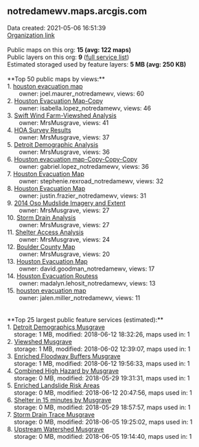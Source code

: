 <h2>notredamewv.maps.arcgis.com</h2> Data created: 2021-05-06 16:51:39 <br /><a target='new' href='https://notredamewv.maps.arcgis.com'>Organization link</a><br /><br />Public maps on this org: <b>15 (avg: 122 maps)</b><br />Public layers on this org: <b>9 </b>(<a target='new' href='https://services.arcgis.com/5EKmhIR4szDyFVL3/ArcGIS/rest/services'>full service list</a>)<br />Estimated storaged used by feature layers: <b>5 MB (avg: 250 KB)</b><br /><br />**Top 50 public maps by views:**<br />  1. <a target='new' href='https://www.arcgis.com/home/item.html?id=352c111c2c554ea7a0c82883bf3e07c8'>houston evacuation map</a> <br />  &nbsp;&nbsp;&nbsp;&nbsp; &nbsp;&nbsp;owner: joel.maurer_notredamewv, views: 60<br />  2. <a target='new' href='https://www.arcgis.com/home/item.html?id=86c84f01498e44c1a8f477b681aa047a'>Houston Evacuation Map-Copy</a> <br />  &nbsp;&nbsp;&nbsp;&nbsp; &nbsp;&nbsp;owner: isabella.lopez_notredamewv, views: 46<br />  3. <a target='new' href='https://www.arcgis.com/home/item.html?id=b7cf4116dcb041cfa57f74f6a2c5696d'>Swift Wind Farm-Viewshed Analysis</a> <br />  &nbsp;&nbsp;&nbsp;&nbsp; &nbsp;&nbsp;owner: MrsMusgrave, views: 41<br />  4. <a target='new' href='https://www.arcgis.com/home/item.html?id=c718aa415d2f476aaf1f8db5d323ee28'>HOA Survey Results</a> <br />  &nbsp;&nbsp;&nbsp;&nbsp; &nbsp;&nbsp;owner: MrsMusgrave, views: 37<br />  5. <a target='new' href='https://www.arcgis.com/home/item.html?id=3264c8c8c6ca4893a5b91517056334d1'>Detroit Demographic Analysis</a> <br />  &nbsp;&nbsp;&nbsp;&nbsp; &nbsp;&nbsp;owner: MrsMusgrave, views: 36<br />  6. <a target='new' href='https://www.arcgis.com/home/item.html?id=3940cbd390e14ab8b3b72c77605c387f'>Houston evacuation map-Copy-Copy-Copy</a> <br />  &nbsp;&nbsp;&nbsp;&nbsp; &nbsp;&nbsp;owner: gabriel.lopez_notredamewv, views: 36<br />  7. <a target='new' href='https://www.arcgis.com/home/item.html?id=942516e244f94488931ea29a38a9524e'>Houston Evacuation Map</a> <br />  &nbsp;&nbsp;&nbsp;&nbsp; &nbsp;&nbsp;owner: stephenie.rexroad_notredamewv, views: 32<br />  8. <a target='new' href='https://www.arcgis.com/home/item.html?id=82822acad26a45a197910a0c7cc3f992'>Houston Evacuation Map</a> <br />  &nbsp;&nbsp;&nbsp;&nbsp; &nbsp;&nbsp;owner: justin.frazier_notredamewv, views: 31<br />  9. <a target='new' href='https://www.arcgis.com/home/item.html?id=44b3116da9c143e68008ff5deda9696d'>2014 Oso Mudslide Imagery and Extent</a> <br />  &nbsp;&nbsp;&nbsp;&nbsp; &nbsp;&nbsp;owner: MrsMusgrave, views: 27<br />  10. <a target='new' href='https://www.arcgis.com/home/item.html?id=d7d8eb1816c646359237645974f5c60a'>Storm Drain Analysis</a> <br />  &nbsp;&nbsp;&nbsp;&nbsp; &nbsp;&nbsp;owner: MrsMusgrave, views: 27<br />  11. <a target='new' href='https://www.arcgis.com/home/item.html?id=59c07d77034d4b879e95181d17f66d91'>Shelter Access Analysis</a> <br />  &nbsp;&nbsp;&nbsp;&nbsp; &nbsp;&nbsp;owner: MrsMusgrave, views: 24<br />  12. <a target='new' href='https://www.arcgis.com/home/item.html?id=2b2aca5de5174af8ac70a1131f9f8a85'>Boulder County Map</a> <br />  &nbsp;&nbsp;&nbsp;&nbsp; &nbsp;&nbsp;owner: MrsMusgrave, views: 20<br />  13. <a target='new' href='https://www.arcgis.com/home/item.html?id=efeabf0f297d4c15855c27caea4390df'>Houston Evacuation Map</a> <br />  &nbsp;&nbsp;&nbsp;&nbsp; &nbsp;&nbsp;owner: david.goodman_notredamewv, views: 17<br />  14. <a target='new' href='https://www.arcgis.com/home/item.html?id=e18afe128d994d50902d3dd174b98848'>Houston Evacuation Routess</a> <br />  &nbsp;&nbsp;&nbsp;&nbsp; &nbsp;&nbsp;owner: madalyn.lehosit_notredamewv, views: 13<br />  15. <a target='new' href='https://www.arcgis.com/home/item.html?id=3ff04497de5d4befbaa6e78527c685bb'>houston evacuation map</a> <br />  &nbsp;&nbsp;&nbsp;&nbsp; &nbsp;&nbsp;owner: jalen.miller_notredamewv, views: 11<br /><br /><br />**Top 25 largest public feature services (estimated):**<br /> 1. <a target='new' href='https://www.arcgis.com/home/item.html?id=331369e57f7b455897be6f4a9c1c61be'>Detroit Demographics Musgrave</a><br /> &nbsp;&nbsp;&nbsp;&nbsp;storage: 1 MB, modified: 2018-06-12 18:32:26, maps used in: 1<br /> 2. <a target='new' href='https://www.arcgis.com/home/item.html?id=7c6f9c3129824dc98500d58aeaaf23c6'>Viewshed Musgrave</a><br /> &nbsp;&nbsp;&nbsp;&nbsp;storage: 1 MB, modified: 2018-06-02 12:39:07, maps used in: 1<br /> 3. <a target='new' href='https://www.arcgis.com/home/item.html?id=c14d0417bb7247feb4c4108a360e0f18'>Enriched Floodway Buffers Musgrave</a><br /> &nbsp;&nbsp;&nbsp;&nbsp;storage: 1 MB, modified: 2018-06-12 19:56:33, maps used in: 1<br /> 4. <a target='new' href='https://www.arcgis.com/home/item.html?id=542bc020d6aa4440a329f56e5a2860c7'>Combined High Hazard by Musgrave</a><br /> &nbsp;&nbsp;&nbsp;&nbsp;storage: 0 MB, modified: 2018-05-29 19:31:31, maps used in: 1<br /> 5. <a target='new' href='https://www.arcgis.com/home/item.html?id=565b9e393386436da81361777090ac56'>Enriched Landslide Risk Areas</a><br /> &nbsp;&nbsp;&nbsp;&nbsp;storage: 0 MB, modified: 2018-06-12 20:47:56, maps used in: 1<br /> 6. <a target='new' href='https://www.arcgis.com/home/item.html?id=d014eb477bf048c7a62ff8ac5212bc6b'>Shelter in 15 minutes by Musgrave</a><br /> &nbsp;&nbsp;&nbsp;&nbsp;storage: 0 MB, modified: 2018-05-29 18:57:57, maps used in: 1<br /> 7. <a target='new' href='https://www.arcgis.com/home/item.html?id=cf252d8740b94dd683814d0e4655d35a'>Storm Drain Trace Musgrave</a><br /> &nbsp;&nbsp;&nbsp;&nbsp;storage: 0 MB, modified: 2018-06-05 19:25:02, maps used in: 1<br /> 8. <a target='new' href='https://www.arcgis.com/home/item.html?id=45fc0f9122804fa599347618eb18cf4c'>Upstream Watershed Musgrave</a><br /> &nbsp;&nbsp;&nbsp;&nbsp;storage: 0 MB, modified: 2018-06-05 19:14:40, maps used in: 1<br />